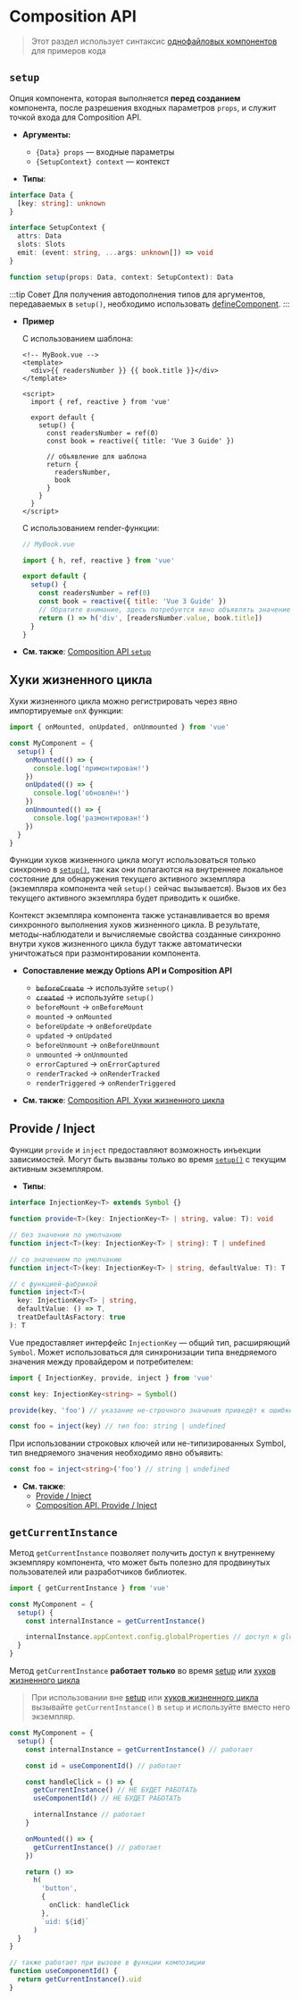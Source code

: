 # Composition API

> Этот раздел использует синтаксис [однофайловых компонентов](../guide/single-file-component.md) для примеров кода

## `setup`

Опция компонента, которая выполняется **перед созданием** компонента, после разрешения входных параметров `props`, и служит точкой входа для Composition API.

- **Аргументы:**

  - `{Data} props` — входные параметры
  - `{SetupContext} context` — контекст

- **Типы**:

```ts
interface Data {
  [key: string]: unknown
}

interface SetupContext {
  attrs: Data
  slots: Slots
  emit: (event: string, ...args: unknown[]) => void
}

function setup(props: Data, context: SetupContext): Data
```

:::tip Совет
Для получения автодополнения типов для аргументов, передаваемых в `setup()`, необходимо использовать [defineComponent](global-api.md#definecomponent).
:::

- **Пример**

  С использованием шаблона:

  ```vue
  <!-- MyBook.vue -->
  <template>
    <div>{{ readersNumber }} {{ book.title }}</div>
  </template>

  <script>
    import { ref, reactive } from 'vue'

    export default {
      setup() {
        const readersNumber = ref(0)
        const book = reactive({ title: 'Vue 3 Guide' })

        // объявление для шаблона
        return {
          readersNumber,
          book
        }
      }
    }
  </script>
  ```

  С использованием render-функции:

  ```js
  // MyBook.vue

  import { h, ref, reactive } from 'vue'

  export default {
    setup() {
      const readersNumber = ref(0)
      const book = reactive({ title: 'Vue 3 Guide' })
      // Обратите внимание, здесь потребуется явно объявлять значение ref
      return () => h('div', [readersNumber.value, book.title])
    }
  }
  ```

- **См. также**: [Composition API `setup`](../guide/composition-api-setup.md)

## Хуки жизненного цикла

Хуки жизненного цикла можно регистрировать через явно импортируемые `onX` функции:

```js
import { onMounted, onUpdated, onUnmounted } from 'vue'

const MyComponent = {
  setup() {
    onMounted(() => {
      console.log('примонтирован!')
    })
    onUpdated(() => {
      console.log('обновлён!')
    })
    onUnmounted(() => {
      console.log('размонтирован!')
    })
  }
}
```

Функции хуков жизненного цикла могут использоваться только синхронно в [`setup()`](#setup), так как они полагаются на внутреннее локальное состояние для обнаружения текущего активного экземпляра (экземпляра компонента чей `setup()` сейчас вызывается). Вызов их без текущего активного экземпляра будет приводить к ошибке.

Контекст экземпляра компонента также устанавливается во время синхронного выполнения хуков жизненного цикла. В результате, методы-наблюдатели и вычисляемые свойства созданные синхронно внутри хуков жизненного цикла будут также автоматически уничтожаться при размонтировании компонента.

- **Сопоставление между Options API и Composition API**

  - ~~`beforeCreate`~~ -> используйте `setup()`
  - ~~`created`~~ -> используйте `setup()`
  - `beforeMount` -> `onBeforeMount`
  - `mounted` -> `onMounted`
  - `beforeUpdate` -> `onBeforeUpdate`
  - `updated` -> `onUpdated`
  - `beforeUnmount` -> `onBeforeUnmount`
  - `unmounted` -> `onUnmounted`
  - `errorCaptured` -> `onErrorCaptured`
  - `renderTracked` -> `onRenderTracked`
  - `renderTriggered` -> `onRenderTriggered`

- **См. также**: [Composition API. Хуки жизненного цикла](../guide/composition-api-lifecycle-hooks.md)

## Provide / Inject

Функции `provide` и `inject` предоставляют возможность инъекции зависимостей. Могут быть вызваны только во время [`setup()`](#setup) с текущим активным экземпляром.

- **Типы**:

```ts
interface InjectionKey<T> extends Symbol {}

function provide<T>(key: InjectionKey<T> | string, value: T): void

// без значения по умолчанию
function inject<T>(key: InjectionKey<T> | string): T | undefined

// со значением по умолчанию
function inject<T>(key: InjectionKey<T> | string, defaultValue: T): T

// с функцией-фабрикой
function inject<T>(
  key: InjectionKey<T> | string,
  defaultValue: () => T,
  treatDefaultAsFactory: true
): T
```

Vue предоставляет интерфейс `InjectionKey` — общий тип, расширяющий `Symbol`. Может использоваться для синхронизации типа внедряемого значения между провайдером и потребителем:

```ts
import { InjectionKey, provide, inject } from 'vue'

const key: InjectionKey<string> = Symbol()

provide(key, 'foo') // указание не-строчного значения приведёт к ошибке

const foo = inject(key) // тип foo: string | undefined
```

При использовании строковых ключей или не-типизированных Symbol, тип внедряемого значения необходимо явно объявить:

```ts
const foo = inject<string>('foo') // string | undefined
```

- **См. также**:
  - [Provide / Inject](../guide/component-provide-inject.md)
  - [Composition API. Provide / Inject](../guide/composition-api-provide-inject.md)

## `getCurrentInstance`

Метод `getCurrentInstance` позволяет получить доступ к внутреннему экземпляру компонента, что может быть полезно для продвинутых пользователей или разработчиков библиотек.

```ts
import { getCurrentInstance } from 'vue'

const MyComponent = {
  setup() {
    const internalInstance = getCurrentInstance()

    internalInstance.appContext.config.globalProperties // доступ к globalProperties
  }
}
```

Метод `getCurrentInstance` **работает только** во время [setup](#setup) или [хуков жизненного цикла](#lifecycle-hooks)

> При использовании вне [setup](#setup) или [хуков жизненного цикла](#lifecycle-hooks) вызывайте `getCurrentInstance()` в `setup` и используйте вместо него экземпляр.

```ts
const MyComponent = {
  setup() {
    const internalInstance = getCurrentInstance() // работает

    const id = useComponentId() // работает

    const handleClick = () => {
      getCurrentInstance() // НЕ БУДЕТ РАБОТАТЬ
      useComponentId() // НЕ БУДЕТ РАБОТАТЬ

      internalInstance // работает
    }

    onMounted(() => {
      getCurrentInstance() // работает
    })

    return () =>
      h(
        'button',
        {
          onClick: handleClick
        },
        `uid: ${id}`
      )
  }
}

// также работает при вызове в функции композиции
function useComponentId() {
  return getCurrentInstance().uid
}
```

